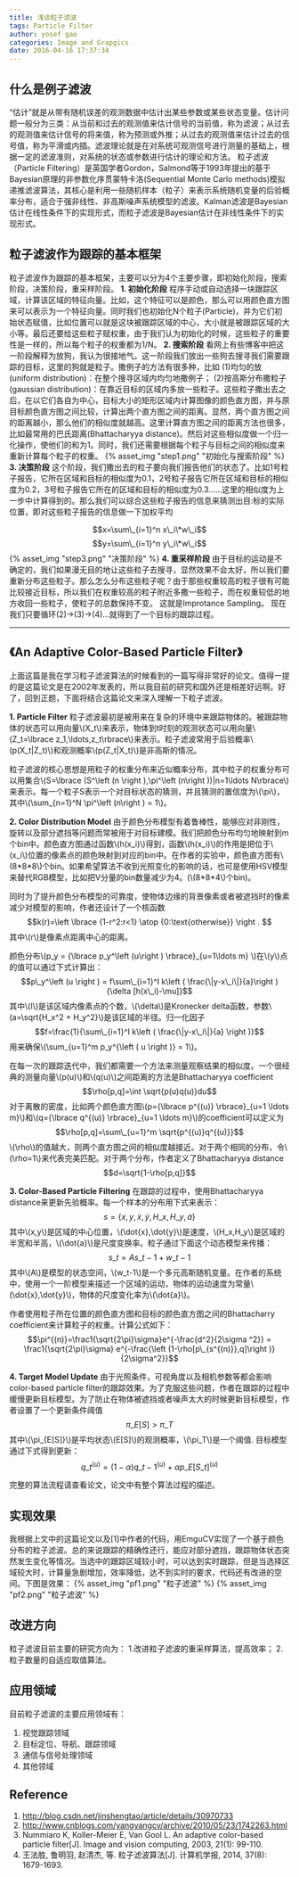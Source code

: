 ```yaml
---
title: 浅谈粒子滤波
tags: Particle Filter
author: yosef gao
categories: Image and Grapgics
date: 2016-04-16 17:37:34
---
```


什么是例子滤波
---------------
“估计”就是从带有随机误差的观测数据中估计出某些参数或某些状态变量。估计问题一般分为三类：从当前和过去的观测值来估计信号的当前值，称为滤波；从过去的观测值来估计信号的将来值，称为预测或外推；从过去的观测值来估计过去的信号值，称为平滑或内插。滤波理论就是在对系统可观测信号进行测量的基础上，根据一定的滤波准则，对系统的状态或参数进行估计的理论和方法。
粒子滤波（Particle Filtering）是英国学者Gordon，Salmond等于1993年提出的基于Bayesian原理的非参数化序贯蒙特卡洛(Sequential Monte Carlo methods)模拟递推滤波算法，其核心是利用一些随机样本（粒子）来表示系统随机变量的后验概率分布，适合于强非线性、非高斯噪声系统模型的滤波。Kalman滤波是Bayesian估计在线性条件下的实现形式，而粒子滤波是Bayesian估计在非线性条件下的实现形式。

<!--more-->

粒子滤波作为跟踪的基本框架
------------------
粒子滤波作为跟踪的基本框架，主要可以分为4个主要步骤，即初始化阶段，搜索阶段，决策阶段，重采样阶段。
**1. 初始化阶段**
程序手动或自动选择一块跟踪区域，计算该区域的特征向量。比如，这个特征可以是颜色，那么可以用颜色直方图来可以表示为一个特征向量。同时我们也初始化N个粒子(Particle)，并为它们初始状态赋值，比如位置可以就是这块被跟踪区域的中心，大小就是被跟踪区域的大小等。最后还要给这些粒子赋权重，由于我们认为初始化的时候，这些粒子的重要性是一样的，所以每个粒子的权重都为1/N。
**2. 搜索阶段**
看网上有些博客中把这一阶段解释为放狗，我认为很接地气。这一阶段我们放出一些狗去搜寻我们需要跟踪的目标，这里的狗就是粒子。撒例子的方法有很多种，比如
(1)均匀的放(uniform distribution)：在整个搜寻区域内均匀地撒例子；
(2)按高斯分布撒粒子(gaussian distribution)：在靠近目标的区域内多放一些粒子。这些粒子撒出去之后，在以它们各自为中心，目标大小的矩形区域内计算图像的颜色直方图，并与原目标颜色直方图之间比较，计算出两个直方图之间的距离。显然，两个直方图之间的距离越小，那么他们的相似度就越高。这里计算直方图之间的距离方法也很多，比如最常用的巴氏距离(Bhattacharyya distance)。然后对这些相似度做一个归一化操作，使他们的和为1。同时，我们还需要根据每个粒子与目标之间的相似度来重新计算每个粒子的权重。
{% asset_img "step1.png" "初始化与搜索阶段" %}
**3. 决策阶段**
这个阶段，我们撒出去的粒子要向我们报告他们的状态了。比如1号粒子报告，它所在区域和目标的相似度为0.1，2号粒子报告它所在区域和目标的相似度为0.2，3号粒子报告它所在的区域和目标的相似度为0.3……这里的相似度为上一步中计算得到的。那么我们可以综合这些粒子报告的信息来猜测出目:标的实际位置，即对这些粒子报告的信息做一下加权平均
<script type="text/javascript" src="http://cdn.mathjax.org/mathjax/latest/MathJax.js?config=default"></script>
$$x=\sum\_{i=1}^n x\_i\*w\_i$$
$$y=\sum\_{i=1}^n y\_i\*w\_i$$
{% asset_img "step3.png" "决策阶段" %}
**4. 重采样阶段**
由于目标的运动是不确定的，我们如果漫无目的地让这些粒子去搜寻，显然效果不会太好，所以我们要重新分布这些粒子。那么怎么分布这些粒子呢？由于那些权重较高的粒子很有可能比较接近目标，所以我们在权重较高的粒子附近多撒一些粒子，而在权重较低的地方收回一些粒子，使粒子的总数保持不变。
这就是Improtance Sampling。
现在我们只要循环(2)->(3)->(4)...就得到了一个目标的跟踪过程。

-----------------------------------------------------------------------

《An Adaptive Color-Based Particle Filter》
--------------------------------------------
上面这篇是我在学习粒子滤波算法的时候看到的一篇写得非常好的论文。值得一提的是这篇论文是在2002年发表的，所以我目前的研究和国外还是相差好远啊。好了，回到正题，下面将结合这篇论文来深入理解一下粒子滤波。

**1. Particle Filter**
粒子滤波最初是被用来在复杂的环境中来跟踪物体的。被跟踪物体的状态可以用向量\\(X\_t\\)来表示，物体到t时刻的观测状态可以用向量\\(Z\_t=\lbrace z\_1,\ldots,z\_t\rbrace\\)来表示。粒子滤波常用于后验概率\\(p(X\_t|Z\_t)\\)和观测概率\\(p(Z\_t|X\_t)\\)是非高斯的情况。

粒子滤波的核心思想是用粒子的权重分布来近似概率分布，其中粒子的权重分布可以用集合\\(S=\lbrace (S^\left (n \right ),\pi^\left (n\right ))|n=1\ldots N\rbrace\\)来表示。每一个粒子S表示一个对目标状态的猜测，并且猜测的置信度为\\(\pi\\)，其中\\(\sum\_{n=1}^N \pi^\left (n\right ) = 1\\)。

**2. Color Distribution Model**
由于颜色分布模型有着鲁棒性，能够应对非刚性，旋转以及部分遮挡等问题而常被用于对目标建模。我们把颜色分布均匀地映射到m个bin中。颜色直方图通过函数\\(h(x\_i)\\)得到，函数\\(h(x\_i)\\)的作用是把位于\\(x\_i\\)位置的像素点的颜色映射到对应的bin中。在作者的实验中，颜色直方图有\\(8\*8\*8\\)个bin。如果希望算法不收到光照变化的影响的话，也可是使用HSV模型来替代RGB模型，比如把V分量的bin数量减少为4。(\\(8\*8\*4\\)个bin)。

同时为了提升颜色分布模型的可靠度，使物体边缘的背景像素或者被遮挡时的像素减少对模型的影响，作者还设计了一个核函数
$$k(r)=\left \lbrace {1-r^2:r<1} \atop {0:\text{otherwise}} \right . $$
其中\\(r\\)是像素点距离中心的距离。

颜色分布\\(p\_y = {\lbrace p\_y^\left (u\right ) \rbrace}\_{u=1\ldots m} \\)在\\(y\\)点的值可以通过下式计算出：
$$p\_y^\left (u \right ) = f\sum\_{i=1}^I k\left ( \frac{\|y-x\_i\|}{a}\right ) {\delta [h(x\_i)-\mu]}$$
其中\\(I\\)是该区域内像素点的个数，\\(\delta\\)是Kronecker delta函数，参数\\(a=\sqrt{H\_x^2 + H\_y^2}\\)是该区域的半径。归一化因子
$$f=\frac{1}{\sum\_{i=1}^I k\left ( \frac{\|y-x\_i\|}{a} \right )}$$
用来确保\\(\sum\_{u=1}^m p\_y^{\left ( u \right )} = 1\\)。

在每一次的跟踪迭代中，我们都需要一个方法来测量观察结果的相似度。一个很经典的测量向量\\(p(u)\\)和\\(q(u)\\)之间距离的方法是Bhattacharyya coefficient
$$\rho[p,q]=\int \sqrt{p(u)q(u)}du$$
对于离散的密度，比如两个颜色直方图\\(p={\lbrace p^{(u)} \rbrace}\_{u=1 \ldots m}\\)和\\(q={\lbrace q^{(u)} \rbrace}\_{u=1 \ldots m}\\)的coefficient可以定义为
$$\rho[p,q]=\sum\_{u=1}^m \sqrt{p^{(u)}q^{(u)}}$$
\\(\rho\\)的值越大，则两个直方图之间的相似度越接近。对于两个相同的分布，令\\(\rho=1\\)来代表完美匹配。对于两个分布，作者定义了Bhattacharyya distance
$$d=\sqrt{1-\rho[p,q]}$$

**3. Color-Based Particle Filtering**
在跟踪的过程中，使用Bhattacharyya distance来更新先验概率。每一个样本的分布用下式来表示：
$$s=\lbrace x,y,\dot{x},\dot{y},H\_x,H\_y,\dot{a}\rbrace$$
其中\\(x,y\\)是区域的中心位置，\\(\dot{x},\dot{y}\\)是速度，\\(H\_x,H\_y\\)是区域的半宽和半高，\\(\dot{a}\\)是尺度变换率。粒子通过下面这个动态模型来传播：
$$s\_t=As\_{t-1}+w\_{t-1}$$
其中\\(A\\)是模型的状态空间，\\(w\_t-1\\)是一个多元高斯随机变量。在作者的系统中，使用一个一阶模型来描述一个区域的运动，物体的运动速度为常量\\(\dot{x},\dot{y}\\)，物体的尺度变化率为\\(\dot{a}\\)。

作者使用粒子所在位置的颜色直方图和目标的颜色直方图之间的Bhattacharry coefficient来计算粒子的权重。计算公式如下：
$$\pi^{(n)}=\frac1{\sqrt{2\pi}\sigma}e^{-\frac{d^2}{2\sigma ^2}} = \frac1{\sqrt{2\pi}\sigma} e^{-\frac{\left (1-\rho[p\_{s^{(n)}},q]\right )}{2\sigma^2}}$$

**4. Target Model Update**
由于光照条件，可视角度以及相机参数等都会影响color-based particle filter的跟踪效果。为了克服这些问题，作者在跟踪的过程中缓慢更新目标模型。为了防止在物体被遮挡或者噪声太大的时候更新目标模型，作者设置了一个更新条件阈值
$$\pi\_{E[S]}>\pi\_T$$
其中\\(\pi\_{E[S]}\\)是平均状态\\(E[S]\\)的观测概率，\\(\pi\_T\\)是一个阈值.
目标模型通过下式得到更新：
$$q\_t^{(u)}=(1-\alpha )q\_{t-1}^{(u)}+\alpha p\_{E[S\_t]}^{(u)}$$

完整的算法流程请查看论文，论文中有整个算法过程的描述。

实现效果
---------
我根据上文中的这篇论文以及[1]中作者的代码，用EmguCV实现了一个基于颜色分布的粒子滤波。总的来说跟踪的精确性还行，能应对部分遮挡，跟踪物体状态突然发生变化等情况。当选中的跟踪区域较小时，可以达到实时跟踪，但是当选择区域较大时，计算量急剧增加，效率降低，达不到实时的要求，代码还有改进的空间。下图是效果：
{% asset_img "pf1.png" "粒子滤波" %}
{% asset_img "pf2.png" "粒子滤波" %}

改进方向
-----------
粒子滤波目前主要的研究方向为：
1.改进粒子滤波的重采样算法，提高效率；
2.粒子数量的自适应取值算法。

应用领域
------------
目前粒子滤波的主要应用领域有：
1. 视觉跟踪领域
2. 目标定位、导航、跟踪领域
3. 通信与信号处理领域
4. 其他领域

Reference
-------------
1. <http://blog.csdn.net/jinshengtao/article/details/30970733>
2. <http://www.cnblogs.com/yangyangcv/archive/2010/05/23/1742263.html>
3. Nummiaro K, Koller-Meier E, Van Gool L. An adaptive color-based particle filter[J]. Image and vision computing, 2003, 21(1): 99-110.
4. 王法胜, 鲁明羽, 赵清杰, 等. 粒子滤波算法[J]. 计算机学报, 2014, 37(8): 1679-1693. 
